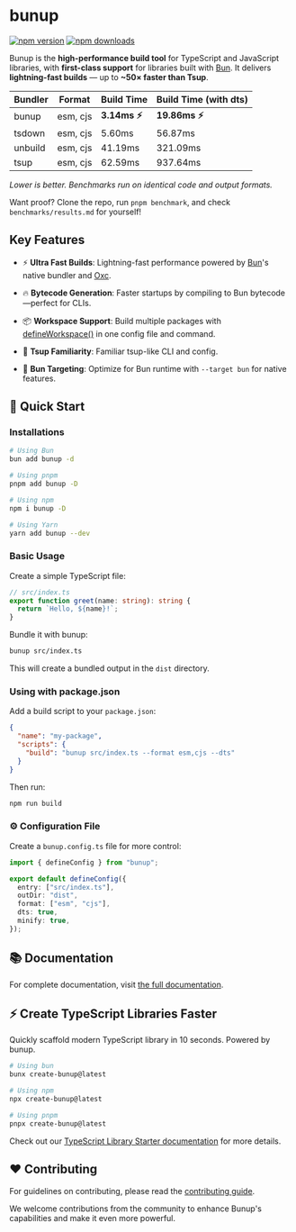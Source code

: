 # bunup

[![npm version](https://img.shields.io/npm/v/bunup.svg?style=flat-square)](https://www.npmjs.com/package/bunup)
[![npm downloads](https://img.shields.io/npm/dm/bunup.svg?style=flat-square)](https://www.npmjs.com/package/bunup)

Bunup is the **high-performance build tool** for TypeScript and JavaScript libraries, with **first-class support** for libraries built with [Bun](https://bun.sh/). It delivers **lightning-fast builds** — up to **~50× faster than Tsup**.

| Bundler | Format   | Build Time     | Build Time (with dts) |
| ------- | -------- | -------------- | --------------------- |
| bunup   | esm, cjs | **3.14ms ⚡️** | **19.86ms ⚡️**       |
| tsdown  | esm, cjs | 5.60ms         | 56.87ms               |
| unbuild | esm, cjs | 41.19ms        | 321.09ms              |
| tsup    | esm, cjs | 62.59ms        | 937.64ms              |

_Lower is better. Benchmarks run on identical code and output formats._

Want proof? Clone the repo, run `pnpm benchmark`, and check `benchmarks/results.md` for yourself!

## Key Features

- ⚡️ **Ultra Fast Builds**: Lightning-fast performance powered by [Bun](https://bun.sh/)'s native bundler and [Oxc](https://oxc.rs).

- 🔥 **Bytecode Generation**: Faster startups by compiling to Bun bytecode—perfect for CLIs.

- 📦 **Workspace Support**: Build multiple packages with [defineWorkspace()](https://bunup.arshadyaseen.com/#workspaces) in one config file and command.

- 🔄 **Tsup Familiarity**: Familiar tsup-like CLI and config.

- 🎯 **Bun Targeting**: Optimize for Bun runtime with `--target bun` for native features.

## 🚀 Quick Start

### Installations

```bash
# Using Bun
bun add bunup -d

# Using pnpm
pnpm add bunup -D

# Using npm
npm i bunup -D

# Using Yarn
yarn add bunup --dev
```

### Basic Usage

Create a simple TypeScript file:

```typescript
// src/index.ts
export function greet(name: string): string {
  return `Hello, ${name}!`;
}
```

Bundle it with bunup:

```bash
bunup src/index.ts
```

This will create a bundled output in the `dist` directory.

### Using with package.json

Add a build script to your `package.json`:

```json
{
  "name": "my-package",
  "scripts": {
    "build": "bunup src/index.ts --format esm,cjs --dts"
  }
}
```

Then run:

```bash
npm run build
```

### ⚙️ Configuration File

Create a `bunup.config.ts` file for more control:

```typescript
import { defineConfig } from "bunup";

export default defineConfig({
  entry: ["src/index.ts"],
  outDir: "dist",
  format: ["esm", "cjs"],
  dts: true,
  minify: true,
});
```

## 📚 Documentation

For complete documentation, visit [the full documentation](https://bunup.arshadyaseen.com/).

## ⚡️ Create TypeScript Libraries Faster

Quickly scaffold modern TypeScript library in 10 seconds. Powered by bunup.

```bash
# Using bun
bunx create-bunup@latest

# Using npm
npx create-bunup@latest

# Using pnpm
pnpx create-bunup@latest
```

Check out our [TypeScript Library Starter documentation](https://bunup.arshadyaseen.com/typescript-library-starter.html) for more details.

## ❤️ Contributing

For guidelines on contributing, please read the [contributing guide](https://github.com/arshad-yaseen/bunup/blob/main/CONTRIBUTING.md).

We welcome contributions from the community to enhance Bunup's capabilities and make it even more powerful.
